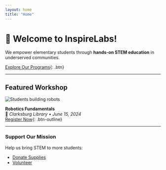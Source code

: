```yaml
---
layout: home
title: "Home"
---
```


# 🚀 Welcome to InspireLabs!

We empower elementary students through **hands-on STEM education** in underserved communities.

[Explore Our Programs](/programs){: .btn}

---

## Featured Workshop
![Students building robots](/images/workshop1.jpg)

**Robotics Fundamentals**  
📍 *Clarksburg Library • June 15, 2024*  
[Register Now](mailto:contact@inspirelabs.org){: .btn-outline}

---

### Support Our Mission
Help us bring STEM to more students:
- [Donate Supplies](#)
- [Volunteer](#)
